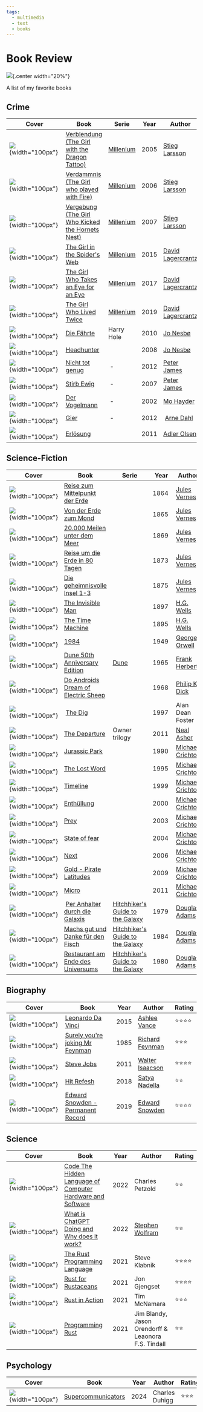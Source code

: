 ```yaml
---
tags:
  - multimedia
  - text
  - books
---
```


# Book Review

![](img/book.svg){.center width="20%"}

A list of my favorite books

## Crime

| Cover                                                            | Book                                                                                                                                        | Serie                                                                  | Year | Author                                                               | Rating                         |
| ---------------------------------------------------------------- | ------------------------------------------------------------------------------------------------------------------------------------------- | ---------------------------------------------------------------------- | ---- | -------------------------------------------------------------------- | ------------------------------ |
| ![](img/the-girl-with-the-dragon-tattoo.jpg){width="100px"}      | [Verblendung (The Girl with the Dragon Tattoo)](https://www.google.ch/books/edition/Verblendung/LAJOZsWyJ3YC?hl=de&gbpv=0)                  | [Millenium](<https://en.wikipedia.org/wiki/Millennium_(novel_series)>) | 2005 | [Stieg Larsson](https://en.wikipedia.org/wiki/Stieg_Larsson)         | :star::star::star::star::star: |
| ![](img/the-girl-who-played-with-fire.jpg){width="100px"}        | [Verdammnis (The Girl who played with Fire)](https://www.google.ch/books/edition/Verdammnis/L8vhw_62tqwC?hl=de&gbpv=0)                      | [Millenium](<https://en.wikipedia.org/wiki/Millennium_(novel_series)>) | 2006 | [Stieg Larsson](https://en.wikipedia.org/wiki/Stieg_Larsson)         | :star::star::star::star:       |
| ![](img/the-girl-who-kicked-the-hornets-nest.jpg){width="100px"} | [Vergebung (The Girl Who Kicked the Hornets Nest)](https://www.google.ch/books/edition/Vergebung/Gi_L423XJP8C?hl=de&gbpv=0)                 | [Millenium](<https://en.wikipedia.org/wiki/Millennium_(novel_series)>) | 2007 | [Stieg Larsson](https://en.wikipedia.org/wiki/Stieg_Larsson)         | :star::star::star::star:       |
| ![](img/the-girl-in-the-spider-web.jpg){width="100px"}           | [The Girl in the Spider's Web](https://www.google.ch/books/edition/The_Girl_in_the_Spider_s_Web/9lOWBgAAQBAJ?hl=de&gbpv=0)                  | [Millenium](<https://en.wikipedia.org/wiki/Millennium_(novel_series)>) | 2015 | [David Lagercrantz](https://en.wikipedia.org/wiki/David_Lagercrantz) | :star::star::star:             |
| ![](img/the-girl-who-takes-an-eye-for-an-eye.jpg){width="100px"} | [The Girl Who Takes an Eye for an Eye](hhttps://www.google.ch/books/edition/The_Girl_Who_Takes_an_Eye_for_an_Eye/ENj1DQAAQBAJ?hl=de&gbpv=0) | [Millenium](<https://en.wikipedia.org/wiki/Millennium_(novel_series)>) | 2017 | [David Lagercrantz](https://en.wikipedia.org/wiki/David_Lagercrantz) | :star::star::star:             |
| ![](img/the-girl-who-lived-twice.jpg){width="100px"}             | [The Girl Who Lived Twice](https://www.google.ch/books/edition/The_Girl_Who_Lived_Twice/zgF7DwAAQBAJ?hl=de&gbpv=0)                          | [Millenium](<https://en.wikipedia.org/wiki/Millennium_(novel_series)>) | 2019 | [David Lagercrantz](https://en.wikipedia.org/wiki/David_Lagercrantz) | :star::star::star:             |
| ![](img/die-faehrte.webp){width="100px"}                         | [Die Fährte](https://www.google.ch/books/edition/Die_F%C3%A4hrte/wS8cAwAAQBAJ?hl=de&gbpv=0)                                                 | Harry Hole                                                             | 2010 | [Jo Nesbø](https://en.wikipedia.org/wiki/Jo_Nesb%C3%B8)              | :star::star::star:             |
| ![](img/headhunter.webp){width="100px"}                          | [Headhunter](https://www.google.ch/books/edition/Headhunter/qOYaAwAAQBAJ?hl=de&gbpv=0)                                                      |                                                                        | 2008 | [Jo Nesbø](https://en.wikipedia.org/wiki/Jo_Nesb%C3%B8)              | :star::star::star:             |
| ![](img/nicht-tot-genug.webp){width="100px"}                     | [Nicht tot genug](https://www.google.ch/books/edition/Nicht_tot_genug/s4BrAgAAQBAJ?hl=de&gbpv=0)                                            |  -                                                                     | 2012 | [Peter James](<https://en.wikipedia.org/wiki/Peter_James_(writer)>)  | :star::star:                   |
| ![](img/stirb-ewig.jpg){width="100px"}                           | [Stirb Ewig](https://www.google.ch/books/edition/_/mUjbMAAACAAJ?hl=de&sa=X&ved=2ahUKEwjvs8qEjaeHAxWpqf0HHXuJCTAQ7_IDegQIFBAC)               |  -                                                                     | 2007 | [Peter James](<https://en.wikipedia.org/wiki/Peter_James_(writer)>)  | :star::star:                   |
| ![](img/der-vogelmann.webp){width="100px"}                       | [Der Vogelmann](https://www.google.ch/books/edition/Der_Vogelmann/KW14zgEACAAJ?hl=de)                                                       |  -                                                                     | 2002 | [Mo Hayder](https://en.wikipedia.org/wiki/Mo_Hayder)                 | :star::star:                   |
| ![](img/gier.webp){width="100px"}                                | [Gier](https://www.google.ch/books/edition/Gier/8McUAwAAQBAJ?hl=de&gbpv=0)                                                                  |  -                                                                     | 2012 |  [Arne Dahl](https://en.wikipedia.org/wiki/Arne_Dahl)                | :star::star:                   |
| ![](img/erloesung.webp){width="100px"}                           | [Erlösung](https://www.google.ch/books/edition/Erl%C3%B6sung/hXI5mwEACAAJ?hl=de)                                                            |                                                                        | 2011 | [Adler Olsen](https://en.wikipedia.org/wiki/Jussi_Adler-Olsen)       | :star::star:                   |

## Science-Fiction

| Cover                                                           | Book                                                                                                                                               | Serie                                                                                                  | Year  | Author                                                             | Rating                         |
| --------------------------------------------------------------- | -------------------------------------------------------------------------------------------------------------------------------------------------- | ------------------------------------------------------------------------------------------------------ | ----- | ------------------------------------------------------------------ | ------------------------------ |
| ![](img/die-reise-zum-mittelpunkt-der-erde.webp){width="100px"} | [Reise zum Mittelpunkt der Erde](https://www.google.ch/books/edition/Reise_zum_Mittelpunkt_der_Erde/jJ7IEAAAQBAJ?hl=de&gbpv=0)                     |                                                                                                        | 1864  | [Jules Vernes](https://en.wikipedia.org/wiki/Jules_Verne)          | :star::star::star::star:       |
| ![](img/von-der-erde-zum-mond.jpg){width="100px"}               | [Von der Erde zum Mond](https://www.google.ch/books/edition/Von_der_Erde_zum_Mond/nFJpEAAAQBAJ?hl=de&gbpv=0)                                       |                                                                                                        | 1865  | [Jules Vernes](https://en.wikipedia.org/wiki/Jules_Verne)          | :star::star::star:             |
| ![](img/20000-meilen-unter-dem-meer.jpeg){width="100px"}        | [20.000 Meilen unter dem Meer](https://www.google.ch/books/edition/20_000_Meilen_unter_dem_Meer/fS3AswEACAAJ?hl=de)                                |                                                                                                        | 1869  | [Jules Vernes](https://en.wikipedia.org/wiki/Jules_Verne)          | :star::star::star::star:       |
| ![](img/reise-um-die-erde-in-80-tagen.webp){width="100px"}      | [Reise um die Erde in 80 Tagen](https://www.google.ch/books/edition/Reise_um_die_Erde_in_80_Tagen/5b4sEAAAQBAJ?hl=de&gbpv=0)                       |                                                                                                        | 1873  | [Jules Vernes](https://en.wikipedia.org/wiki/Jules_Verne)          | :star::star::star::star:       |
| ![](img/die-geheiminsvolle-insel.webp){width="100px"}           | [Die geheimnisvolle Insel 1-3](https://www.google.ch/books/edition/Die_geheimnisvolle_Insel/DsPiEAAAQBAJ?hl=de&gbpv=0)                             |                                                                                                        | 1875  | [Jules Vernes](https://en.wikipedia.org/wiki/Jules_Verne)          | :star::star::star:             |
| ![](img/the-invisible-man.jpg){width="100px"}                   | [The Invisible Man](https://www.google.ch/books/edition/The_Invisible_Man/vdAOAAAAIAAJ?hl=de&gbpv=0)                                               |                                                                                                        | 1897  | [H.G. Wells](https://en.wikipedia.org/wiki/H._G._Wells)            | :star::star::star::star:       |
| ![](img/the-time-machine.webp){width="100px"}                   | [The Time Machine](https://www.google.ch/books/edition/The_Time_Machine/51aMCgAAQBAJ?hl=de&gbpv=0)                                                 |                                                                                                        | 1895  | [H.G. Wells](https://en.wikipedia.org/wiki/H._G._Wells)            | :star::star::star::star:       |
| ![](img/1984.jpg){width="100px"}                                | [1984](https://www.google.ch/books/edition/1984/ImAGEAAAQBAJ?hl=de&gbpv=0)                                                                         |                                                                                                        | 1949  | [George Orwell](https://en.wikipedia.org/wiki/George_Orwell)       | :star::star::star::star::star: |
| ![](img/dune.webp){width="100px"}                               | [Dune 50th Anniversary Edition](https://isbnsearch.org/isbn/9780340960196)                                                                         | [Dune](<https://en.wikipedia.org/wiki/Dune_(franchise)>)                                               | 1965  | [Frank Herbert](https://en.wikipedia.org/wiki/Frank_Herbert)       | :star::star::star::star:       |
| ![](img/do-androids-dream-of-electric-sheep.jpg){width="100px"} | [Do Androids Dream of Electric Sheep](https://www.google.ch/books/edition/Do_Androids_Dream_of_Electric_Sheep/mEQqGwAACAAJ?hl=de)                  |                                                                                                        | 1968  | [Philip K Dick](https://en.wikipedia.org/wiki/Philip_K._Dick)      | :star::star:                   |
| ![](img/the-dig.jpg){width="100px"}                             |  [The Dig](https://www.google.ch/books/edition/The_Dig/pI05H-o0pZ8C)                                                                               |                                                                                                        | 1997  | Alan Dean Foster                                                   | :star::star::star:             |
| ![](img/the-departure.jpg){width="100px"}                       | [The Departure](https://www.google.ch/books/edition/The_Departure/QQeGQCVVsOEC?hl=de&gbpv=1&dq=Departure+Neal&printsec=frontcover)                 | Owner trilogy                                                                                          | 2011  | [Neal Asher](https://en.wikipedia.org/wiki/Neal_Asher)             | :star::star::star::star:       |
| ![](img/jurassic-park.webp){width="100px"}                      | [Jurassic Park](https://www.google.ch/books/edition/Jurassic_Park/V5s14nks9I8C?hl=de&gbpv=0)                                                       |                                                                                                        | 1990  | [Michael Crichton](https://en.wikipedia.org/wiki/Michael_Crichton) | :star::star::star:             |
| ![](img/the-lost-world.webp){width="100px"}                     | [The Lost Word](https://www.google.ch/books/edition/The_Lost_World/mDlHyTmvLG4C?hl=de&gbpv=0)                                                      |                                                                                                        | 1995  | [Michael Crichton](https://en.wikipedia.org/wiki/Michael_Crichton) | :star::star:                   |
| ![](img/timeline.jpeg){width="100px"}                           | [Timeline](https://www.google.ch/books/edition/Timeline/CaQgAQAAIAAJ?hl=de&gbpv=0&bsq=timeline%20michael)                                          |                                                                                                        | 1999  | [Michael Crichton](https://en.wikipedia.org/wiki/Michael_Crichton) | :star::star::star::star:       |
| ![](img/enthuellung.webp){width="100px"}                        | [Enthüllung](https://www.google.ch/books/edition/Enth%C3%BCllung/qu3RAwAAQBAJ?hl=de&gbpv=0)                                                        |                                                                                                        | 2000  | [Michael Crichton](https://en.wikipedia.org/wiki/Michael_Crichton) | :star::star:                   |
| ![](img/prey.jpg){width="100px"}                                | [Prey](https://www.google.ch/books/edition/_/_o9D4dXUHLEC?hl=de&sa=X&ved=2ahUKEwin77TykqeHAxVCif0HHc87A3EQ7_IDegQIEhAE)                            |                                                                                                        | 2003  | [Michael Crichton](https://en.wikipedia.org/wiki/Michael_Crichton) | :star::star::star::star:       |
| ![](img/state-of-fear.jpg){width="100px"}                       | [State of fear](https://www.google.ch/books/edition/State_of_Fear/m5Uo4aEvsU4C?hl=de&gbpv=0&bsq=state%20of%20fear)                                 |                                                                                                        | 2004  | [Michael Crichton](https://en.wikipedia.org/wiki/Michael_Crichton) | :star::star::star:             |
| ![](img/next.png){width="100px"}                                | [Next](https://www.google.ch/books/edition/Next/cZR5vQL0nhwC?hl=de&gbpv=0)                                                                         |                                                                                                        | 2006  | [Michael Crichton](https://en.wikipedia.org/wiki/Michael_Crichton) | :star::star::star::star:       |
| ![](img/pirates-latitudes.jpg){width="100px"}                   | [Gold - Pirate Latitudes](https://www.google.ch/books/edition/_/oYpWPgAACAAJ?hl=de&sa=X&ved=2ahUKEwiN27--lqeHAxVthv0HHe1AAzoQ7_IDegQIDhAC)         |                                                                                                        | 2009  | [Michael Crichton](https://en.wikipedia.org/wiki/Michael_Crichton) | :star::star::star:             |
| ![](img/micro.jpg){width="100px"}                               | [Micro](https://www.google.ch/books/edition/Micro/vDVfRJG9sXwC?hl=de&gbpv=0)                                                                       |                                                                                                        | 2011  | [Michael Crichton](https://en.wikipedia.org/wiki/Michael_Crichton) | :star::star::star::star:       |
| ![](img/per-anhalter-durch-die-galaxis.webp){width="100px"}     |  [Per Anhalter durch die Galaxis](https://www.google.ch/books/edition/_/lmt4SwAACAAJ?hl=de&sa=X&ved=2ahUKEwjLr_eul6eHAxXk_rsIHaQ_BysQ7_IDegQIChAD) | [Hitchhiker's Guide to the Galaxy](https://en.wikipedia.org/wiki/The_Hitchhiker's_Guide_to_the_Galaxy) | 1979  | [Douglas Adams](https://en.wikipedia.org/wiki/Douglas_Adams)       | :star::star::star::star::star: |
| ![](img/machs-gut-und-danke-fur-den-fisch.webp){width="100px"}  | [Machs gut und Danke für den Fisch](https://www.google.ch/books/edition/Macht_s_gut_und_danke_f%C3%BCr_den_Fisch/-oKYQAAACAAJ)                     | [Hitchhiker's Guide to the Galaxy](https://en.wikipedia.org/wiki/The_Hitchhiker's_Guide_to_the_Galaxy) | 1984  | [Douglas Adams](https://en.wikipedia.org/wiki/Douglas_Adams)       | :star::star::star::star:       |
| ![](img/restaurant-am-ende-des-universums.webp){width="100px"}  | [Restaurant am Ende des Universums](https://www.google.ch/books/edition/Das_Restaurant_am_Ende_des_Universums/RXaEAAAACAAJ)                        | [Hitchhiker's Guide to the Galaxy](https://en.wikipedia.org/wiki/The_Hitchhiker's_Guide_to_the_Galaxy) | 1980  | [Douglas Adams](https://en.wikipedia.org/wiki/Douglas_Adams)       | :star::star::star::star:       |

## Biography

| Cover                                                        | Book                                                                                                                                                 | Year | Author                                                           | Rating                   |
| ------------------------------------------------------------ | ---------------------------------------------------------------------------------------------------------------------------------------------------- | ---- | ---------------------------------------------------------------- | ------------------------ |
| ![](img/leonardo-da-vinci.jpeg){width="100px"}               | [Leonardo Da Vinci](https://www.google.ch/books/edition/Leonardo_da_Vinci/ylhttps://www.google.ch/books/edition/Elon_Musk/lmWzBgAAQBAJ?hl=de&gbpv=0) | 2015 | [Ashlee Vance](https://en.wikipedia.org/wiki/Ashlee_Vance)       | :star::star::star::star: |
| ![](img/surely-you-re-joking-mr-feynman.webp){width="100px"} | [Surely you're joking Mr Feynman](https://www.google.ch/books/edition/Surely_You_re_Joking_Mr_Feynman_Adventur/7papZR4oVssC?hl=de&gbpv=0)            | 1985 | [Richard Feynman](https://en.wikipedia.org/wiki/Richard_Feynman) | :star::star::star:       |
| ![](img/steve-jobs.jpeg){width="100px"}                      | [Steve Jobs](https://www.google.ch/books/edition/Steve_Jobs/ZgrDRPlNNfQC?hl=de&gbpv=0)                                                               | 2011 | [Walter Isaacson](https://en.wikipedia.org/wiki/Walter_Isaacson) | :star::star::star::star: |
| ![](img/hit-refresh.webp){width="100px"}                     | [Hit Refesh](https://www.google.ch/books/edition/Hit_Refresh/y8JwDwAAQBAJ?hl=de&gbpv=0)                                                              | 2018 | [Satya Nadella](https://en.wikipedia.org/wiki/Satya_Nadella)     | :star::star:             |
| ![](img/permanent-record.webp){width="100px"}                | [Edward Snowden - Permanent Record](https://www.google.ch/books/edition/Permanent_Record/0XCcDwAAQBAJ?hl=de&gbpv=0)                                  | 2019 | [Edward Snowden](https://en.wikipedia.org/wiki/Edward_Snowden)   | :star::star::star::star: |

## Science

| Cover                                                                  | Book                                                                                                                                           | Year | Author                                                           | Rating                   |
| ---------------------------------------------------------------------- | ---------------------------------------------------------------------------------------------------------------------------------------------- | ---- | ---------------------------------------------------------------- | ------------------------ |
| ![](img/code-the-hidden-language.webp){width="100px"}                  | [Code The Hidden Language of Computer Hardware and Software](https://www.google.ch/books/edition/Code/iNfPEAAAQBAJ?hl=de&gbpv=0)               | 2022 | Charles Petzold                                                  | :star::star:             |
| ![](img/what-is-chatgpt-doing-and-why-does-it-work.jpg){width="100px"} | [What is ChatGPT Doing and Why does it work?](https://www.google.ch/books/edition/What_Is_ChatGPT_Doing_and_Why_Does_It_Wo/8WL0zwEACAAJ?hl=de) | 2022 | [Stephen Wolfram](https://en.wikipedia.org/wiki/Stephen_Wolfram) | :star::star:             |
| ![](img/the-rust-book.jpg){width="100px"}                              | [The Rust Programming Language](https://doc.rust-lang.org/stable/book/)                                                                        | 2021 | Steve Klabnik                                                    | :star::star::star::star: |
| ![](img/rust-for-rustaceans.png){width="100px"}                        | [Rust for Rustaceans](https://rust-for-rustaceans.com/)                                                                                        | 2021 | Jon Gjengset                                                     | :star::star::star::star: |
| ![](img/rust-in-action.jpg){width="100px"}                             | [Rust in Action](https://www.manning.com/books/rust-in-action)                                                                                 | 2021 | Tim McNamara                                                     | :star::star::star:       |
| ![](img/programming-rust.jpg){width="100px"}                           | [Programming Rust](https://www.oreilly.com/library/view/programming-rust-2nd/9781492052586/)                                                   | 2021 | Jim Blandy, Jason Orendorff & Leaonora F.S. Tindall              | :star::star:             |

## Psychology

| Cover                                          | Book                                                                                                                                             | Year | Author         | Rating             |
| ---------------------------------------------- | ------------------------------------------------------------------------------------------------------------------------------------------------ | ---- | -------------- | ------------------ |
| ![](img/supercommunicators.jpg){width="100px"} | [Supercommunicators](https://www.google.ch/books/edition/Supercommunicators/D9e_EAAAQBAJ?hl=de&gbpv=1&dq=supercommunicators&printsec=frontcover) | 2024 | Charles Duhigg | :star::star::star: |
